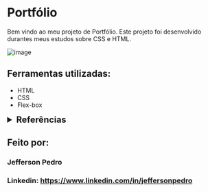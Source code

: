 # Portfólio

Bem vindo ao meu projeto de Portfólio. Este projeto foi desenvolvido durantes meus estudos sobre CSS e HTML.

![image](https://github.com/user-attachments/assets/5348d584-617a-4e73-b1ec-286fc1ef8a68)

## Ferramentas utilizadas:

- HTML
- CSS
- Flex-box

<details>
  <summary style="font-size: 1.25rem; font-weight: bold">Referências</summary>

- [CSS: seletores avançados que facilitam o desenvolvimento](https://www.alura.com.br/artigos/css-seletores-avancados-aplicacoes-web)
- [Começando a organizar seu CSS](https://www.alura.com.br/artigos/comecando-a-organizar-seu-css)
- [Criando componentes CSS com o padrão BEM](https://www.alura.com.br/artigos/criando-componentes-css-com-padrao-bem)
- [Entendendo como funciona o Box Model e o Box Sizing](https://www.alura.com.br/artigos/entendendo-como-funciona-box-model-e-o-box-sizing)
- [CSS: o que é, como usar no HTML e um Guia para iniciar](https://www.alura.com.br/artigos/css)
- [Reset CSS: O que é, Exemplos, Como Criar e Utilizar](https://www.alura.com.br/artigos/o-que-e-reset-css)
- [Organizando o CSS no seu projeto](https://www.alura.com.br/artigos/organizando-o-css-no-seu-projeto)
- [Guia de Unidades no CSS](https://www.alura.com.br/artigos/guia-de-unidades-no-css)
- [Dúvida sobre viewport em HTML e CSS: Classes, posicionamento e Flexbox](https://cursos.alura.com.br/forum/topico-duvida-viewport-271522)
- [Entendendo como funciona o Box Model e o Box Sizing](https://www.alura.com.br/artigos/entendendo-como-funciona-box-model-e-o-box-sizing)
- [Função do box-sizing: border-box em HTML e CSS](https://cursos.alura.com.br/forum/topico-qual-a-funcao-do-box-sizing-border-box-34779)
- [Flexbox CSS: guia completo, elementos e exemplos](https://www.alura.com.br/artigos/css-guia-do-flexbox)
- [CSS: Flexbox e layouts responsivos](https://www.alura.com.br/conteudo/css-flexbox-layouts-responsivos)
- [Espaçamentos e dimensões](https://www.alura.com.br/apostila-html-css-javascript/05CA-trabalhando-com-tamanhos-e-espacamento)
- [Unidades relativas com EM e REM](https://cursos.alura.com.br/forum/topico-duvida-importacao-da-fonte-281161)
- [Importação da fonte em HTML e CSS: responsividade com mobile-first](https://cursos.alura.com.br/forum/topico-duvida-importacao-da-fonte-281161)
- [Google Fonts - Link ou import?](https://cursos.alura.com.br/forum/topico-google-fonts-link-ou-import-130517)
- [Tailwind: Adicionando fontes customizadas](https://www.wikihow.com/Use-Google-Fonts-in-CSS)
- [Como Importar Google Fonts em Arquivo CSS](https://www.wikihow.com/Use-Google-Fonts-in-CSS)
- [Como Usar Google Fonts em CSS: Importando Google Fonts para CSS](https://www.wikihow.com/Use-Google-Fonts-in-CSS)
- [Tailwind CSS: estilizando a sua página com classes utilitárias](https://www.alura.com.br/conteudo/tailwind-css-estilizando-pagina-classes-utilitarias)
- [Conhecendo padrões de CSS](https://www.alura.com.br/apostila-html-css-javascript/10CA-treinando-display-e-nomenclatura-de-classes)
- [Como fazer o link das redes sociais parecer um botão?](https://cursos.alura.com.br/forum/topico-como-vamos-fazer-o-link-das-redes-sociais-parecer-um-botao-317242)
- [Botão dos links - HTML e CSS: Classes, posicionamento e Flexbox ](https://cursos.alura.com.br/forum/topico-botao-dos-links-309258)
- [Dúvida sobre estilização de botões no curso HTML e CSS: Classes, posicionamento e Flexbox](https://cursos.alura.com.br/forum/topico-duvida-duvida-301971)
- [Como remover linhas dos links dos botões](https://cursos.alura.com.br/forum/topico-linhas-dos-links-dos-botoes-continuam-aparecendo-282291)
- [Erro no estilizando botões - HTML e CSS: Classes, posicionamento e Flexbox](https://cursos.alura.com.br/forum/topico-bug-erro-no-estilizando-botoes-299755)
- [SASS e CSS: estilizando um site](https://www.alura.com.br/conteudo/sass-css-estilizando-site)

</details>

## Feito por:

### Jefferson Pedro

### Linkedin: https://www.linkedin.com/in/jeffersonpedro
